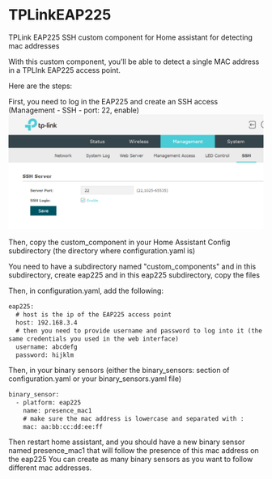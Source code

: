 # TPLinkEAP225
TPLink EAP225 SSH custom component for Home assistant for detecting mac addresses

With this custom component, you'll be able to detect a single MAC address in a TPLInk EAP225 access point.

Here are the steps:

First, you need to log in the EAP225 and create an SSH access (Management - SSH - port: 22, enable)
![tplink_screenshot](images/tplink_ssh_enable.png)

Then, copy the custom_component in your Home Assistant Config subdirectory (the directory where configuration.yaml is)

You need to have a subdirectory named "custom_components" and in this subdirectory, create eap225 and in this eap225 subdirectory, copy the files

Then, in configuration.yaml, add the following:
```
eap225:
  # host is the ip of the EAP225 access point
  host: 192.168.3.4
  # then you need to provide username and password to log into it (the same credentials you used in the web interface)
  username: abcdefg
  password: hijklm
```

Then, in your binary sensors (either the binary_sensors: section of configuration.yaml or your binary_sensors.yaml file)
```
binary_sensor:
  - platform: eap225 
    name: presence_mac1
    # make sure the mac address is lowercase and separated with :
    mac: aa:bb:cc:dd:ee:ff
```
Then restart home assistant, and you should have a new binary sensor named presence_mac1 that will follow the presence of this mac address on the eap225
You can create as many binary sensors as you want to follow different mac addresses.

